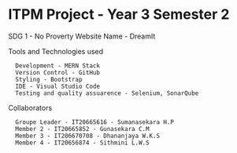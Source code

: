 # ITPM Project - Year 3 Semester 2


SDG 1 - No Proverty
Website Name - DreamIt

Tools and Technologies used

      Development - MERN Stack
      Version Control - GitHub
      Styling - Bootstrap
      IDE - Visual Studio Code
      Testing and quality assuarence - Selenium, SonarQube


Collaborators 

      Groupe Leader - IT20665616 - Sumanasekara H.P
      Member 2 - IT20665852 - Gunasekara C.M 
      Member 3 - IT206670708 - Dhananjaya W.K.S
      Member 4 - IT20656874 - Sithmini L.W.S
